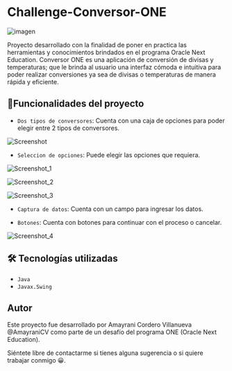 # Challenge-Conversor-ONE
![imagen](https://github.com/AmayraniCV/Challenge-Conversor-ONE/assets/134024073/58de3746-7b69-4977-bbe6-28f5eb85603b)


Proyecto desarrollado con la finalidad de poner en practica las herramientas y conocimientos brindados en el programa Oracle Next Education.
Conversor ONE es una aplicación de conversión de divisas y temperaturas; que le brinda al usuario una interfaz cómoda e intuitiva para poder
realizar conversiones ya sea de divisas o temperaturas de manera rápida y eficiente.

## :hammer:Funcionalidades del proyecto

- `Dos tipos de conversores`: Cuenta con una caja de opciones para poder elegir entre 2 tipos de conversores.

![Screenshot](https://github.com/AmayraniCV/Challenge-Conversor-ONE/assets/134024073/f1d90870-ace8-4df6-bb78-84892ac48b93)

- `Seleccion de opciones`: Puede elegir las opciones que requiera.
  
![Screenshot_1](https://github.com/AmayraniCV/Challenge-Conversor-ONE/assets/134024073/a0f77867-0f30-4175-b77d-2311ed57bbd2)

![Screenshot_2](https://github.com/AmayraniCV/Challenge-Conversor-ONE/assets/134024073/d6a3db4b-1e47-4618-aaaa-1aa250be961d)

![Screenshot_3](https://github.com/AmayraniCV/Challenge-Conversor-ONE/assets/134024073/d48eb4a4-89ea-45fd-a783-514bfedcbb39)

- `Captura de datos`: Cuenta con un campo para ingresar los datos.

- `Botones`: Cuenta con botones para continuar con el proceso o cancelar.
  
![Screenshot_4](https://github.com/AmayraniCV/Challenge-Conversor-ONE/assets/134024073/866c1644-6dd1-4bad-9689-c140fec41dc4)

## 🛠️ Tecnologías utilizadas
- `Java`
- `Javax.Swing`

## Autor
Este proyecto fue desarrollado por Amayrani Cordero Villanueva @AmayraniCV como parte de un desafío del programa ONE (Oracle Next Education).

Siéntete libre de contactarme si tienes alguna sugerencia o si quiere trabajar conmigo 😀.

